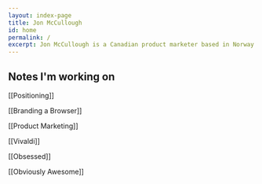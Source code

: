 ```yaml
---
layout: index-page
title: Jon McCullough
id: home
permalink: /
excerpt: Jon McCullough is a Canadian product marketer based in Norway working at Vivaldi Technologies. Welcome to his digital garden. 🌳
---
```



## Notes I'm working on

[[Positioning]]

[[Branding a Browser]]

[[Product Marketing]]

[[Vivaldi]]

[[Obsessed]]

[[Obviously Awesome]]
